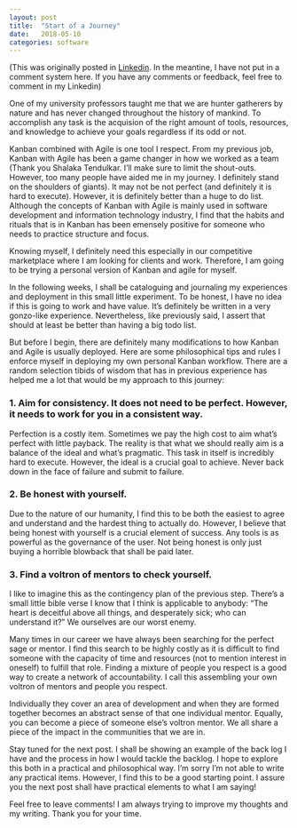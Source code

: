 ```yaml
---
layout: post
title:  "Start of a Journey"
date:   2018-05-10
categories: software
---
```


<div class="information">
	(This was originally posted in <a href="https://www.linkedin.com/pulse/start-journey-enoch-chu/">Linkedin</a>. In the meantine, I have not put in a comment system here. If you have any comments or feedback, feel free to comment in my Linkedin)
</div>

One of my university professors taught me that we are hunter gatherers by nature and has never changed throughout the history of mankind. To accomplish any task is the acquision of the right amount of tools, resources, and knowledge to achieve your goals regardless if its odd or not.

Kanban combined with Agile is one tool I respect. From my previous job, Kanban with Agile has been a game changer in how we worked as a team (Thank you Shalaka Tendulkar. I’ll make sure to limit the shout-outs. However, too many people have aided me in my journey. I definitely stand on the shoulders of giants). It may not be not perfect (and definitely it is hard to execute). However, it is definitely better than a huge to do list. Although the concepts of Kanban with Agile is mainly used in software development and information technology industry, I find that the habits and rituals that is in Kanban has been emensely positive for someone who needs to practice structure and focus.

Knowing myself, I definitely need this especially in our competitive marketplace where I am looking for clients and work. Therefore, I am going to be trying a personal version of Kanban and agile for myself.

In the following weeks, I shall be cataloguing and journaling my experiences and deployment in this small little experiment. To be honest, I have no idea if this is going to work and have value. It’s definitely be written in a very gonzo-like experience. Nevertheless, like previously said, I assert that should at least be better than having a big todo list.

But before I begin, there are definitely many modifications to how Kanban and Agile is usually deployed. Here are some philosophical tips and rules I enforce myself in deploying my own personal Kanban workflow. There are a random selection tibids of wisdom that has in previous experience has helped me a lot that would be my approach to this journey:

### 1. Aim for consistency. It does not need to be perfect. However, it needs to work for you in a consistent way.

Perfection is a costly item. Sometimes we pay the high cost to aim what’s perfect with little payback. The reality is that what we should really aim is a balance of the ideal and what’s pragmatic. This task in itself is incredibly hard to execute. However, the ideal is a crucial goal to achieve. Never back down in the face of failure and submit to failure.

### 2. Be honest with yourself.

Due to the nature of our humanity, I find this to be both the easiest to agree and understand and the hardest thing to actually do. However, I believe that being honest with yourself is a crucial element of success. Any tools is as powerful as the governance of the user. Not being honest is only just buying a horrible blowback that shall be paid later.

### 3. Find a voltron of mentors to check yourself.

I like to imagine this as the contingency plan of the previous step. There’s a small little bible verse I know that I think is applicable to anybody: “The heart is deceitful above all things, and desperately sick; who can understand it?” We ourselves are our worst enemy.

Many times in our career we have always been searching for the perfect sage or mentor. I find this search to be highly costly as it is difficult to find someone with the capacity of time and resources (not to mention interest in oneself) to fulfill that role. Finding a mixture of people you respect is a good way to create a network of accountability. I call this assembling your own voltron of mentors and people you respect.

Individually they cover an area of development and when they are formed together becomes an abstract sense of that one individual mentor. Equally, you can become a piece of someone else’s voltron mentor. We all share a piece of the impact in the communities that we are in.

Stay tuned for the next post. I shall be showing an example of the back log I have and the process in how I would tackle the backlog. I hope to explore this both in a practical and philosophical way. I’m sorry I’m not able to write any practical items. However, I find this to be a good starting point. I assure you the next post shall have practical elements to what I am saying!

Feel free to leave comments! I am always trying to improve my thoughts and my writing. Thank you for your time.